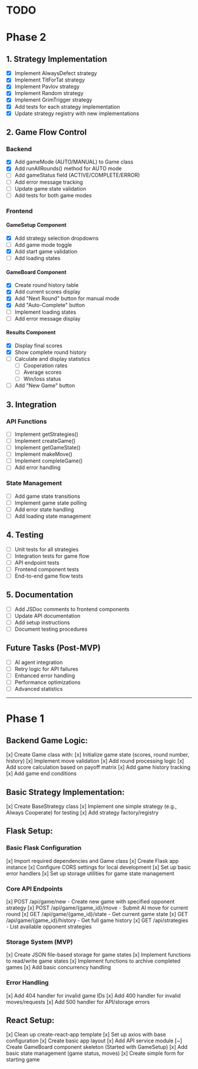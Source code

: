# TODO

# Phase 2
## 1. Strategy Implementation
- [x] Implement AlwaysDefect strategy
- [x] Implement TitForTat strategy
- [x] Implement Pavlov strategy
- [x] Implement Random strategy
- [x] Implement GrimTrigger strategy
- [x] Add tests for each strategy implementation
- [x] Update strategy registry with new implementations

## 2. Game Flow Control
### Backend
- [x] Add gameMode (AUTO/MANUAL) to Game class
- [x] Add runAllRounds() method for AUTO mode
- [ ] Add gameStatus field (ACTIVE/COMPLETE/ERROR)
- [ ] Add error message tracking
- [ ] Update game state validation
- [ ] Add tests for both game modes

### Frontend
#### GameSetup Component
- [x] Add strategy selection dropdowns
- [ ] Add game mode toggle
- [x] Add start game validation
- [ ] Add loading states

#### GameBoard Component
- [x] Create round history table
- [x] Add current scores display
- [x] Add "Next Round" button for manual mode
- [x] Add "Auto-Complete" button
- [ ] Implement loading states
- [ ] Add error message display

#### Results Component
- [x] Display final scores
- [x] Show complete round history
- [ ] Calculate and display statistics
  - [ ] Cooperation rates
  - [ ] Average scores
  - [ ] Win/loss status
- [ ] Add "New Game" button

## 3. Integration
### API Functions
- [ ] Implement getStrategies()
- [ ] Implement createGame()
- [ ] Implement getGameState()
- [ ] Implement makeMove()
- [ ] Implement completeGame()
- [ ] Add error handling

### State Management
- [ ] Add game state transitions
- [ ] Implement game state polling
- [ ] Add error state handling
- [ ] Add loading state management

## 4. Testing
- [ ] Unit tests for all strategies
- [ ] Integration tests for game flow
- [ ] API endpoint tests
- [ ] Frontend component tests
- [ ] End-to-end game flow tests

## 5. Documentation
- [ ] Add JSDoc comments to frontend components
- [ ] Update API documentation
- [ ] Add setup instructions
- [ ] Document testing procedures

## Future Tasks (Post-MVP)
- [ ] AI agent integration
- [ ] Retry logic for API failures
- [ ] Enhanced error handling
- [ ] Performance optimizations
- [ ] Advanced statistics

---
# Phase 1
## Backend Game Logic:
[x] Create Game class with:
    [x] Initialize game state (scores, round number, history)
    [x] Implement move validation
    [x] Add round processing logic
    [x] Add score calculation based on payoff matrix
    [x] Add game history tracking
    [x] Add game end conditions

## Basic Strategy Implementation:
[x] Create BaseStrategy class
[x] Implement one simple strategy (e.g., Always Cooperate) for testing
[x] Add strategy factory/registry

## Flask Setup:
### Basic Flask Configuration
 [x] Import required dependencies and Game class
 [x] Create Flask app instance
 [x] Configure CORS settings for local development
 [x] Set up basic error handlers
 [x] Set up storage utilities for game state management
### Core API Endpoints
 [x] POST /api/game/new - Create new game with specified opponent strategy
 [x] POST /api/game/{game_id}/move - Submit AI move for current round
 [x] GET /api/game/{game_id}/state - Get current game state
 [x] GET /api/game/{game_id}/history - Get full game history
 [x] GET /api/strategies - List available opponent strategies
### Storage System (MVP)
 [x] Create JSON file-based storage for game states
 [x] Implement functions to read/write game states
 [x] Implement functions to archive completed games
 [x] Add basic concurrency handling
### Error Handling
 [x] Add 404 handler for invalid game IDs
 [x] Add 400 handler for invalid moves/requests
 [x] Add 500 handler for API/storage errors


## React Setup:
[x] Clean up create-react-app template
[x] Set up axios with base configuration
[x] Create basic app layout
[x] Add API service module
[~] Create GameBoard component skeleton (Started with GameSetup)
[x] Add basic state management (game status, moves)
[x] Create simple form for starting game
